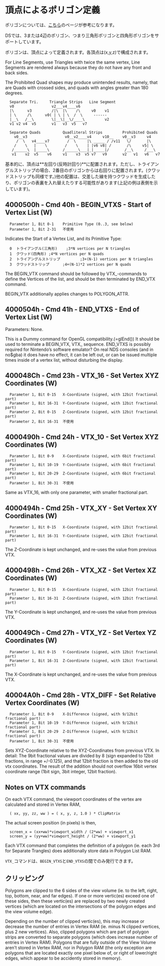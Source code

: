 # 頂点によるポリゴン定義

ポリゴンについては、[こちら](http://www.charatsoft.com/develop/otogema/page/05d3d/polygon.html)のページが参考になります。

DSでは、3または4辺のポリゴン、つまり三角形ポリゴンと四角形ポリゴンをサポートしています。

ポリゴンは、頂点によって定義されます。各頂点は(x,y,z)で構成されます。

For Line Segments, use Triangles with twice the same vertex, Line Segments are rendered always because they do not have any front and back sides.

The Prohibited Quad shapes may produce unintended results, namely, that are Quads with crossed sides, and quads with angles greater than 180 degrees.

```
  Separate Tri.     Triangle Strips   Line Segment
  v0                 v2___v4____v6
  |\      v3         /|\  |\    /\     v0    v1
  | \     /\      v0( | \ | \  /  \     ------
  |__\   /__\        \|__\|__\/____\         v2
  v1 v2 v4  v5       v1   v3  v5   v7

  Separate Quads          Quadliteral Strips         Prohibited Quads
    v0__v3                 v0__v2____v4     v10__    v0__v3     v4
     /  \   v4____v7        /  \     |\ _____ / /v11   \/       |\
    /    \   |    \        /    \    | |v6 v8| /       /\     v5| \
   /______\  |_____\      /______\___|_|_____|/       /__\     /___\
   v1    v2  v5    v6     v1    v3  v5 v7   v9       v2   v1   v6   v7
```

基本的に、頂点は**左回り(反時計回り)**に配置されます。ただし、トライアングルストリップの場合、2番目のポリゴンからは右回りに配置されます。(クワッドストリップも同様です。)他の配置は、交差した線を持つクワッドを生成したり、ポリゴンの表裏を入れ替えたりする可能性があります(上記の例は表側を示しています)。

## 4000500h - Cmd 40h - BEGIN_VTXS - Start of Vertex List (W)

```
  Parameter 1, Bit 0-1    Primitive Type (0..3, see below)
  Parameter 1, Bit 2-31   不使用
```

Indicates the Start of a Vertex List, and its Primitive Type:

```
  0  トライアングル(三角形)    ;3*N vertices per N triangles
  1  クワッド(四角形) ;4*N vertices per N quads
  2  トライアングルストリップ         ;3+(N-1) vertices per N triangles
  3  クワッドストリップ      ;4+(N-1)*2 vertices per N quads
```

The BEGIN_VTX command should be followed by VTX_-commands to define the Vertices of the list, and should be then terminated by END_VTX command.

BEGIN_VTX additionally applies changes to POLYGON_ATTR.

## 4000504h - Cmd 41h - END_VTXS - End of Vertex List (W)

Parameters: None.

This is a Dummy command for OpenGL compatibility.(=glEnd()) It should be used to terminate a BEGIN_VTX, VTX_<values> sequence. END_VTXS is possibly required for Nintendo’s software emulator? On real NDS consoles (and in no$gba) it does have no effect, it can be left out, or can be issued multiple times inside of a vertex list, without disturbing the display.

## 400048Ch - Cmd 23h - VTX_16 - Set Vertex XYZ Coordinates (W)

```
  Parameter 1, Bit 0-15   X-Coordinate (signed, with 12bit fractional part)
  Parameter 1, Bit 16-31  Y-Coordinate (signed, with 12bit fractional part)
  Parameter 2, Bit 0-15   Z-Coordinate (signed, with 12bit fractional part)
  Parameter 2, Bit 16-31  不使用
```

## 4000490h - Cmd 24h - VTX_10 - Set Vertex XYZ Coordinates (W)

```
  Parameter 1, Bit 0-9    X-Coordinate (signed, with 6bit fractional part)
  Parameter 1, Bit 10-19  Y-Coordinate (signed, with 6bit fractional part)
  Parameter 1, Bit 20-29  Z-Coordinate (signed, with 6bit fractional part)
  Parameter 1, Bit 30-31  不使用
```

Same as VTX_16, with only one parameter, with smaller fractional part.

## 4000494h - Cmd 25h - VTX_XY - Set Vertex XY Coordinates (W)

```
  Parameter 1, Bit 0-15   X-Coordinate (signed, with 12bit fractional part)
  Parameter 1, Bit 16-31  Y-Coordinate (signed, with 12bit fractional part)
```

The Z-Coordinate is kept unchanged, and re-uses the value from previous VTX.

## 4000498h - Cmd 26h - VTX_XZ - Set Vertex XZ Coordinates (W)

```
  Parameter 1, Bit 0-15   X-Coordinate (signed, with 12bit fractional part)
  Parameter 1, Bit 16-31  Z-Coordinate (signed, with 12bit fractional part)
```

The Y-Coordinate is kept unchanged, and re-uses the value from previous VTX.

## 400049Ch - Cmd 27h - VTX_YZ - Set Vertex YZ Coordinates (W)

```
  Parameter 1, Bit 0-15   Y-Coordinate (signed, with 12bit fractional part)
  Parameter 1, Bit 16-31  Z-Coordinate (signed, with 12bit fractional part)
```

The X-Coordinate is kept unchanged, and re-uses the value from previous VTX.

## 40004A0h - Cmd 28h - VTX_DIFF - Set Relative Vertex Coordinates (W)

```
  Parameter 1, Bit 0-9    X-Difference (signed, with 9/12bit fractional part)
  Parameter 1, Bit 10-19  Y-Difference (signed, with 9/12bit fractional part)
  Parameter 1, Bit 20-29  Z-Difference (signed, with 9/12bit fractional part)
  Parameter 1, Bit 30-31  不使用
```

Sets XYZ-Coordinate relative to the XYZ-Coordinates from previous VTX. In detail: The 9bit fractional values are divided by 8 (sign expanded to 12bit fractions, in range +/-0.125), and that 12bit fraction is then added to the old vtx coordinates. The result of the addition should not overflow 16bit vertex coordinate range (1bit sign, 3bit integer, 12bit fraction).


## Notes on VTX commands

On each VTX command, the viewport coordinates of the vertex are calculated and stored in Vertex RAM,

```
  ( xx, yy, zz, ww ) = ( x, y, z, 1.0 ) * ClipMatrix
```

The actual screen position (in pixels) is then,

```
  screen_x = (xx+ww)*viewport_width / (2*ww) + viewport_x1
  screen_y = (yy+ww)*viewport_height / (2*ww) + viewport_y1
```

Each VTX command that completes the definition of a polygon (ie. each 3rd for Separate Trangles) does additionally store data in Polygon List RAM.

`VTX_`コマンドは、`BEGIN_VTXS`と`END_VTXS`の間でのみ発行できます。

## クリッピング

Polygons are clipped to the 6 sides of the view volume (ie. to the left, right, top, bottom, near, and far edges). If one or more vertic(es) exceed one of these sides, then these vertic(es) are replaced by two newly created vertices (which are located on the intersections of the polygon edges and the view volume edge).

Depending on the number of clipped vertic(es), this may increase or decrease the number of entries in Vertex RAM (ie. minus N clipped vertices, plus 2 new vertices). Also, clipped polygons which are part of polygon strips are converted to separate polygons (which does increase number of entries in Vertex RAM). Polygons that are fully outside of the View Volume aren’t stored in Vertex RAM, nor in Polygon RAM (the only exception are polygons that are located exactly one pixel below of, or right of lower/right edges, which appear to be accidently stored in memory).

